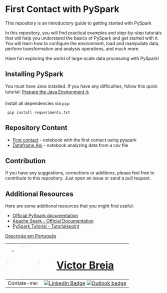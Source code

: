 # First Contact with PySpark

This repository is an introductory guide to getting started with PySpark

In this repository, you will find practical examples and step-by-step tutorials that will help you understand the basics of PySpark and get started with it. You will learn how to configure the environment, load and manipulate data, perform transformation and analysis operations, and much more.

Have fun exploring the world of large-scale data processing with PySpark!

## Installing PySpark

You must have Java installed. If you have any difficulties, follow this quick tutorial: [Prepare the Java Environment ☕](./docs/config_ambient.md)

Install all dependencies via `pip`:
```
 pip install requeriments.txt
 ```

## Repository Content

- [First contact](./pyspark_proj/01.first_contact.ipynb) - notebook with the first contact using pyspark
- [Dataframe Api](./pyspark_proj/02.dataframe_api.ipynb) - notebook analyzing data from a csv file

## Contribution

If you have any suggestions, corrections or additions, please feel free to contribute to this repository. Just open an issue or send a pull request.

## Additional Resources

Here are some additional resources that you might find useful:

- [Official PySpark documentation](https://spark.apache.org/docs/latest/api/python/index.html)
- [Apache Spark - Official Documentation](https://spark.apache.org/documentation.html)
- [PySpark Tutorial - Tutorialspoint](https://www.tutorialspoint.com/pyspark/index.htm)



[Descrição em Português](README_PT.md)

| <a  href="https://www.linkedin.com/in/victor-breia/"> <img  style="border-radius: 50%;"  src="https://i.imgur.com/lGrTp6M.png" width="100px;"  alt=""/> |<h1> [Victor Breia](https://www.linkedin.com/in/victor-breia/)</a>                                                                      </h1>                                                                                                                                                                                    |
| ----------------------------------------------------------------------------------------------------------------------------------------------------------------------------------------------------------------------------- | ---------------------------------------------------------------------------------------------------------------------------------------------------------------------------------------------------------------------------------------------------------------------------------------------------------------------- |
| Contate-me:                                                                                                                                                                                                                   | [![LinkedIn Badge](https://img.shields.io/badge/linkedin-blue?logo=linkedin&style=for-the-badge&logoColor=white)](https://www.linkedin.com/in/victor-breia/) [![Outlook badge](https://img.shields.io/badge/outlook-blue?logo=microsoftoutlook&style=for-the-badge&logoColor=white)](mailto:victordaschagas@outlook.com) |
